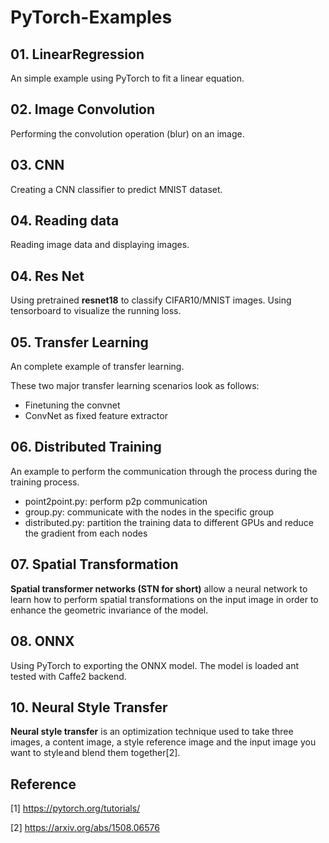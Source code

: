 # PyTorch-Examples

## 01. LinearRegression

An simple example using PyTorch to fit a linear equation.

## 02. Image Convolution

Performing the convolution operation (blur) on an image.

## 03. CNN

Creating a CNN classifier to predict MNIST dataset.

## 04. Reading data

Reading image data and displaying images.

## 04. Res Net

Using pretrained **resnet18** to classify CIFAR10/MNIST images.
Using tensorboard to visualize the running loss.

## 05. Transfer Learning

An complete example of transfer learning.

These two major transfer learning scenarios look as follows:

* Finetuning the convnet
* ConvNet as fixed feature extractor

## 06. Distributed Training

An example to perform the communication through the process during the training process.

* point2point.py: perform p2p communication
* group.py: communicate with the nodes in the specific group
* distributed.py: partition the training data to different GPUs and reduce the gradient from each nodes

## 07. Spatial Transformation

**Spatial transformer networks (STN for short)** allow a neural network to learn how to perform spatial transformations
 on the input image in order to enhance the geometric invariance of the model.

## 08. ONNX

Using PyTorch to exporting the ONNX model. The model is loaded ant tested with Caffe2 backend.

## 10. Neural Style Transfer

**Neural style transfer** is an optimization technique used to take three images, a content image, a style reference image and the input image you want to style and blend them together[2].

## Reference

[1] <https://pytorch.org/tutorials/>

[2] <https://arxiv.org/abs/1508.06576>